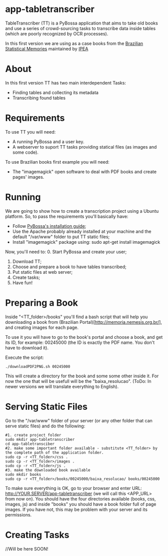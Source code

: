 app-tabletranscriber
====================

TableTranscriber (TT) is a PyBossa application that aims to take old books and use a series of crowd-sourcing tasks to transcribe data inside tables (which are poorly recognized by OCR processes).

In this first version we are using as a case books from the [Brazilian Statistical Memories](http://memoria.nemesis.org.br/) maintained by [IPEA](http://www.ipea.gov.br/portal/)

About
=====

In this first version TT has two main interdependent Tasks:
  * Finding tables and collecting its metadata
  * Transcribing found tables

Requirements
============

To use TT you will need:
  * A running PyBossa and a user key.
  * A webserver to suport TT tasks providing statical files (as images and some code).

To use Brazilian books first example you will need:
  * The "imagemagick" open software to deal with PDF books and create pages' images.

Running
=======

We are going to show how to create a transcription project using a Ubuntu platform. So, to pass the requirements you'll basically have:
  * Follow [PyBossa's installation guide](http://pybossa.readthedocs.org/en/latest/install.html);
  * Use the Apache probably already installed at your machine and the default "/var/www" folder to put TT static files;
  * Install "imagemagick" package using: sudo apt-get install imagemagick

Now, you'll need to:
  0. Start PyBossa and create your user;
  1. Download TT;
  2. Choose and prepare a book to have tables transcribed;
  3. Put static files at web server;
  4. Create tasks;
  5. Have fun!

Preparing a Book
================

Inside "<TT_folder>/books" you'll find a bash script that will help you downloading a book from (Brazilian Portal)[http://memoria.nemesis.org.br/], and creating images for each page.

To use it you will have to go to the book's portal and choose a book, and get its ID, for example: 00245000 (the ID is exactly the PDF name. You don't have to download it).

Execute the script:
```
./downloadPDF2PNG.sh 00245000
```
This will create a directory for the book and some some other inside it. For now the one that will be usefull will be the "baixa_resolucao". (ToDo: In newer versions we will translate everything to English).

Serving Static Files
====================

Go to the "/var/www" folder of your server (or any other folder that can serve static files) and do the following:
```
#1. create project folder
sudo mkdir app-tabletranscriber
cd app-tabletransciber
#2. make some important folder available - substitute <TT_folder> by the complete path of the application folder.
sudo cp -r <TT_folder>/css .
sudo cp -r <TT_folder>/images .
sudo cp -r <TT_folder>/js .
#3. make the downloaded book available
sudo mkdir books
sudo cp -r <TT_folder>/books/00245000/baixa_resolucao/ books/00245000
```

To make sure everything is OK, go to your browser and enter URL: http://YOUR.SERVER/app-tabletranscriber (we will call this <APP_URL> from now on). You should have the four directories available (books, css, images, js) and inside "books" you should have a book folder full of page images. If you have not, this may be problem with your server and its permissions.

Creating Tasks
==============

//Will be here SOON!